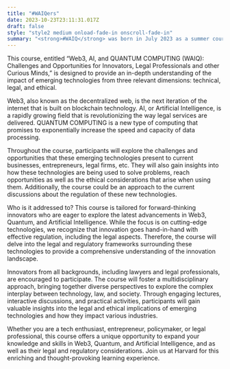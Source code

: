 ```yaml
---
title: "#WAIQers"
date: 2023-10-23T23:11:31.017Z
draft: false
style: "style2 medium onload-fade-in onscroll-fade-in"
summary: "<strong>#WAIQ</strong> was born in July 2023 as a summer course at <strong>Harvard Law School</strong>. 3 days for revisiting 3 technologies from 3 relevant dimensions: technical, legal and ethical.<br>. Beyond the course, <strong>#WAIQ</strong> is a forum where innovators, legal professionals and other curious minds shared knowledge, experiences, challenges, oportunities and concerns around #web3, #AI and #quantum.<br>Meet the #WAIQers."
---
```


This course, entitled “Web3, AI, and QUANTUM COMPUTING (WAIQ): Challenges and Opportunities for Innovators, Legal Professionals and other Curious Minds,” is designed to provide an in-depth understanding of the impact of emerging technologies from three relevant dimensions: technical, legal, and ethical.

Web3, also known as the decentralized web, is the next iteration of the internet that is built on blockchain technology. AI, or Artificial Intelligence, is a rapidly growing field that is revolutionizing the way legal services are delivered. QUANTUM COMPUTING is a new type of computing that promises to exponentially increase the speed and capacity of data processing.

Throughout the course, participants will explore the challenges and opportunities that these emerging technologies present to current businesses, entrepreneurs, legal firms, etc. They will also gain insights into how these technologies are being used to solve problems, reach opportunities as well as the ethical considerations that arise when using them. Additionally, the course could be an approach to the current discussions about the regulation of these new technologies.

Who is it addressed to?
This course is tailored for forward-thinking innovators who are eager to explore the latest advancements in Web3, Quantum, and Artificial Intelligence. While the focus is on cutting-edge technologies, we recognize that innovation goes hand-in-hand with effective regulation, including the legal aspects. Therefore, the course will delve into the legal and regulatory frameworks surrounding these technologies to provide a comprehensive understanding of the innovation landscape.

Innovators from all backgrounds, including lawyers and legal professionals, are encouraged to participate. The course will foster a multidisciplinary approach, bringing together diverse perspectives to explore the complex interplay between technology, law, and society. Through engaging lectures, interactive discussions, and practical activities, participants will gain valuable insights into the legal and ethical implications of emerging technologies and how they impact various industries.

Whether you are a tech enthusiast, entrepreneur, policymaker, or legal professional, this course offers a unique opportunity to expand your knowledge and skills in Web3, Quantum, and Artificial Intelligence, and as well as their legal and regulatory considerations. Join us at Harvard for this enriching and thought-provoking learning experience.
